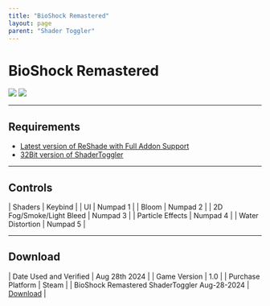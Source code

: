 ```yaml
---
title: "BioShock Remastered"
layout: page
parent: "Shader Toggler"
---
```


<!-- Calls the CSS for the script that runs the sliders on the page -->
<!-- Why this is required, I will never fucking know because I tried everything to possibly get it to work without needing it LMAO -->
<link rel="stylesheet" href="{{ '/assets/css/juxtapose.css' | relative_url }}">

# BioShock Remastered

<div class="juxtapose" data-mode="horizontal">
<img src="../images/bioshockremastered_st_off.png" data-label="Disabled">
<img src="../images/bioshockremastered_st_on.png" data-label="Enabled">
</div>

---

## Requirements

* [Latest version of ReShade with Full Addon Support](https://reshade.me/)
* [32Bit version of ShaderToggler](https://github.com/FransBouma/ShaderToggler/releases/download/1.2.1/ShaderToggler_x86_101.zip)

---

## Controls

| Shaders | Keybind |
| UI | Numpad 1 |
| Bloom | Numpad 2 |
| 2D Fog/Smoke/Light Bleed | Numpad 3 |
| Particle Effects | Numpad 4 |
| Water Distortion | Numpad 5 |

---

## Download

| Date Used and Verified | Aug 28th 2024 |
| Game Version | 1.0 |
| Purchase Platform | Steam |
| BioShock Remastered ShaderToggler Aug-28-2024 | [Download](https://raw.githubusercontent.com/Jorban-MartysMods/jorban-martysmods.github.io/dev/docs/shader-toggler/files/BioShock%20Remastered%20ShaderToggler%20Aug-28-2024.7z) |

<!-- Ending script that runs the sliders on the page -->
<script src="{{ '/assets/js/juxtapose.js' | relative_url }}"></script>
<script>
  document.addEventListener('DOMContentLoaded', function () {
    Juxtapose.make();
  });
</script>